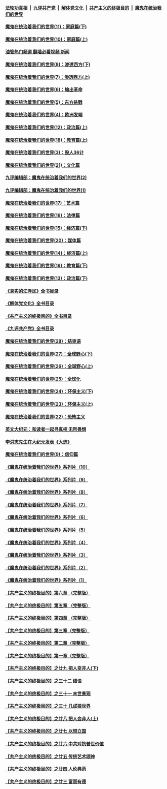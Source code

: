 ####  [法轮功真相](../../../../basic/blob/master/README.md?t=12031502) &nbsp;|&nbsp; [九评共产党](../../../../9ping.md/blob/master/README.md?t=12031502) &nbsp;|&nbsp; [解体党文化](../../../../jtdwh.md/blob/master/README.md?t=12031502)  &nbsp;|&nbsp; [共产主义的终极目的](../../../../gczydzjmd.md/blob/master/README.md?t=12031502) &nbsp;|&nbsp; [魔鬼在统治我们的世界](../../../../mgztzwmdsj.md/blob/master/README.md?t=12031502) 

#### [魔鬼在统治着我们的世界(11)：家庭篇(下)](../pages/nsc422/n10440961.md?t=12031502) 

#### [魔鬼在统治着我们的世界(10)：家庭篇(上)](../pages/nsc422/n10435448.md?t=12031502) 

#### [油管热门频道 翻墙必看视频 新闻](http://129.146.143.75:81/youtube.html?12031502)

#### [魔鬼在统治着我们的世界(8)：渗透西方(下)](../pages/nsc422/n10429603.md?t=12031502) 

#### [魔鬼在统治着我们的世界(7)：渗透西方(上)](../pages/nsc422/n10426013.md?t=12031502) 

#### [魔鬼在统治着我们的世界(6)：输出革命](../pages/nsc422/n10421536.md?t=12031502) 

#### [魔鬼在统治着我们的世界(5)：东方杀戮](../pages/nsc422/n10417707.md?t=12031502) 

#### [魔鬼在统治着我们的世界(4)：欧洲发端](../pages/nsc422/n10414890.md?t=12031502) 

#### [魔鬼在统治着我们的世界(12)：政治篇(上)](../pages/nsc422/n10444576.md?t=12031502) 

#### [魔鬼在统治着我们的世界(18)：教育篇(上)](../pages/nsc422/n10526970.md?t=12031502) 

#### [魔鬼在统治着我们的世界(3)：毁人36计](../pages/nsc422/n10411583.md?t=12031502) 

#### [魔鬼在统治着我们的世界(21)：文化篇](../pages/nsc422/n10597706.md?t=12031502) 

#### [九评编辑部：魔鬼在统治着我们的世界(2)](../pages/nsc422/n10410036.md?t=12031502) 

#### [九评编辑部：魔鬼在统治着我们的世界(1)](../pages/nsc422/n10406825.md?t=12031502) 

#### [魔鬼在统治着我们的世界(17)：艺术篇](../pages/nsc422/n10499093.md?t=12031502) 

#### [魔鬼在统治着我们的世界(16)：法律篇](../pages/nsc422/n10485969.md?t=12031502) 

#### [魔鬼在统治着我们的世界(15)：经济篇(下)](../pages/nsc422/n10469975.md?t=12031502) 

#### [魔鬼在统治着我们的世界(20)：媒体篇](../pages/nsc422/n10586579.md?t=12031502) 

#### [魔鬼在统治着我们的世界(14)：经济篇(上)](../pages/nsc422/n10457370.md?t=12031502) 

#### [魔鬼在统治着我们的世界(19)：教育篇(下)](../pages/nsc422/n10564808.md?t=12031502) 

#### [魔鬼在统治着我们的世界(13)：政治篇(下)](../pages/nsc422/n10448270.md?t=12031502) 

#### [《真实的江泽民》全书目录](../pages/nsc422/n13721399.md?t=12031502) 

#### [《解体党文化》全书目录](../pages/nsc422/n13721157.md?t=12031502) 

#### [《共产主义的终极目的》全书目录](../pages/nsc422/n13721048.md?t=12031502) 

#### [《九评共产党》全书目录](../pages/nsc422/n13708085.md?t=12031502) 

#### [魔鬼在统治着我们的世界(28)：结束语](../pages/nsc422/n10936246.md?t=12031502) 

#### [魔鬼在统治着我们的世界(27)：全球野心(下)](../pages/nsc422/n10928319.md?t=12031502) 

#### [魔鬼在统治着我们的世界(26)：全球野心(上)](../pages/nsc422/n10900318.md?t=12031502) 

#### [魔鬼在统治着我们的世界(25)：全球化](../pages/nsc422/n10788205.md?t=12031502) 

#### [魔鬼在统治着我们的世界(24)：环保主义(下)](../pages/nsc422/n10695307.md?t=12031502) 

#### [魔鬼在统治着我们的世界(23)：环保主义(上)](../pages/nsc422/n10688613.md?t=12031502) 

#### [魔鬼在统治着我们的世界(22)：恐怖主义](../pages/nsc422/n10614727.md?t=12031502) 

#### [英文大纪元：和读者一起寻真相 无所畏惧](../pages/nsc422/n12542027.md?t=12031502) 

#### [李洪志先生在大纪元发表《大选》](../pages/nsc422/n12534746.md?t=12031502) 

#### [魔鬼在统治着我们的世界(9)：信仰篇](../pages/nsc422/n10432159.md?t=12031502) 

#### [《魔鬼在统治着我们的世界》系列片（10）](../pages/nsc422/n12292670.md?t=12031502) 

#### [《魔鬼在统治着我们的世界》系列片（9）](../pages/nsc422/n12290859.md?t=12031502) 

#### [《魔鬼在统治着我们的世界》系列片（8）](../pages/nsc422/n12287445.md?t=12031502) 

#### [《魔鬼在统治着我们的世界》系列片（7）](../pages/nsc422/n12283425.md?t=12031502) 

#### [《魔鬼在统治着我们的世界》系列片（6）](../pages/nsc422/n12282314.md?t=12031502) 

#### [《魔鬼在统治着我们的世界》系列片（5）](../pages/nsc422/n12281419.md?t=12031502) 

#### [《魔鬼在统治着我们的世界》系列片（4）](../pages/nsc422/n12274024.md?t=12031502) 

#### [《魔鬼在统治着我们的世界》系列片（3）](../pages/nsc422/n12271322.md?t=12031502) 

#### [《魔鬼在统治着我们的世界》系列片（2）](../pages/nsc422/n12269049.md?t=12031502) 

#### [《魔鬼在统治着我们的世界》系列片（1）](../pages/nsc422/n12267575.md?t=12031502) 

#### [【共产主义的终极目的】第六章 （完整版）](../pages/nsc422/n11428913.md?t=12031502) 

#### [【共产主义的终极目的】第五章 （完整版）](../pages/nsc422/n11428912.md?t=12031502) 

#### [【共产主义的终极目的】第四章 （完整版）](../pages/nsc422/n11428907.md?t=12031502) 

#### [【共产主义的终极目的】第三章（完整版）](../pages/nsc422/n11428848.md?t=12031502) 

#### [【共产主义的终极目的】第二章（完整版）](../pages/nsc422/n11428831.md?t=12031502) 

#### [【共产主义的终极目的】第一章（完整版）](../pages/nsc422/n11417651.md?t=12031502) 

#### [【共产主义的终极目的】之廿九 把人变非人(下)](../pages/nsc422/n11344140.md?t=12031502) 

#### [【共产主义的终极目的】之三十二 结语](../pages/nsc422/n11360535.md?t=12031502) 

#### [【共产主义的终极目的】之三十一 末世景观](../pages/nsc422/n11351129.md?t=12031502) 

#### [【共产主义的终极目的】之三十 几成狼世界](../pages/nsc422/n11348280.md?t=12031502) 

#### [【共产主义的终极目的】之廿八 把人变非人(上)](../pages/nsc422/n11340492.md?t=12031502) 

#### [【共产主义的终极目的】之廿七 以恨立国](../pages/nsc422/n11336944.md?t=12031502) 

#### [【共产主义的终极目的】之廿六 中共对抗普世价值](../pages/nsc422/n11324785.md?t=12031502) 

#### [【共产主义的终极目的】之廿五 传统艺术颂神](../pages/nsc422/n11296396.md?t=12031502) 

#### [【共产主义的终极目的】之廿四 人伦典范](../pages/nsc422/n11296397.md?t=12031502) 

#### [【共产主义的终极目的】之廿三 富而有德](../pages/nsc422/n11283598.md?t=12031502) 

<img src='http://gfw-breaker.win/goodnews/indexes/nsc422.md' width='0px' height='0px'/>
